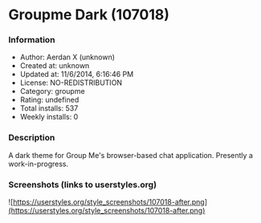 # Groupme Dark (107018)

### Information
- Author: Aerdan X (unknown)
- Created at: unknown
- Updated at: 11/6/2014, 6:16:46 PM
- License: NO-REDISTRIBUTION
- Category: groupme
- Rating: undefined
- Total installs: 537
- Weekly installs: 0


### Description
A dark theme for Group Me's browser-based chat application. Presently a work-in-progress.


### Screenshots (links to userstyles.org)
![https://userstyles.org/style_screenshots/107018-after.png](https://userstyles.org/style_screenshots/107018-after.png)


